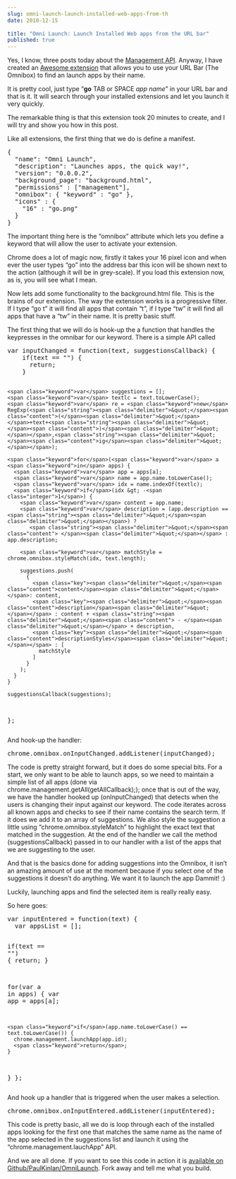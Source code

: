 ```yaml
---
slug: omni-launch-launch-installed-web-apps-from-th
date: 2010-12-15
 
title: "Omni Launch: Launch Installed Web apps from the URL bar"
published: true
---
```

<p>Yes, I know, three posts today about the <a href="">Management API</a>.  Anyway, I have
created an <a href="https://chrome.google.com/webstore/detail/bjjlkdelfjemfgmkjinpglfcbmchlnac">Awesome extension</a>
that allows you to use your URL Bar (The Omnibox) to find an launch apps by
their name.</p>

<p>It is pretty cool, just type &ldquo;<strong>go</strong> TAB or SPACE <em>app name</em>&rdquo; in your URL
bar and that is it.  It will search through your installed extensions and
let you launch it very quickly.</p>

<p>The remarkable thing is that this extension took 20 minutes to create, and I
will try and show you how in this post.</p>

<p>Like all extensions, the first thing that we do is define a manifest.</p>

<div class="CodeRay">
  <div class="code"><pre>{
  <span class="key"><span class="delimiter">&quot;</span><span class="content">name</span><span class="delimiter">&quot;</span></span>: <span class="string"><span class="delimiter">&quot;</span><span class="content">Omni Launch</span><span class="delimiter">&quot;</span></span>,
  <span class="key"><span class="delimiter">&quot;</span><span class="content">description</span><span class="delimiter">&quot;</span></span>: <span class="string"><span class="delimiter">&quot;</span><span class="content">Launches apps, the quick way!</span><span class="delimiter">&quot;</span></span>,
  <span class="key"><span class="delimiter">&quot;</span><span class="content">version</span><span class="delimiter">&quot;</span></span>: <span class="string"><span class="delimiter">&quot;</span><span class="content">0.0.0.2</span><span class="delimiter">&quot;</span></span>,
  <span class="key"><span class="delimiter">&quot;</span><span class="content">background_page</span><span class="delimiter">&quot;</span></span>: <span class="string"><span class="delimiter">&quot;</span><span class="content">background.html</span><span class="delimiter">&quot;</span></span>,
  <span class="key"><span class="delimiter">&quot;</span><span class="content">permissions</span><span class="delimiter">&quot;</span></span> : [<span class="string"><span class="delimiter">&quot;</span><span class="content">management</span><span class="delimiter">&quot;</span></span>],
  <span class="key"><span class="delimiter">&quot;</span><span class="content">omnibox</span><span class="delimiter">&quot;</span></span>: { <span class="key"><span class="delimiter">&quot;</span><span class="content">keyword</span><span class="delimiter">&quot;</span></span> : <span class="string"><span class="delimiter">&quot;</span><span class="content">go</span><span class="delimiter">&quot;</span></span> },
  <span class="key"><span class="delimiter">&quot;</span><span class="content">icons</span><span class="delimiter">&quot;</span></span> : {
    <span class="key"><span class="delimiter">&quot;</span><span class="content">16</span><span class="delimiter">&quot;</span></span> : <span class="string"><span class="delimiter">&quot;</span><span class="content">go.png</span><span class="delimiter">&quot;</span></span>
  }
}</pre></div>
</div>


<p>The important thing here is the &ldquo;omnibox&rdquo; attribute which lets you define a
keyword that will allow the user to activate your extension.</p>

<p>Chrome does a lot of magic now, firstly it takes your 16 pixel icon and when
ever the user types &ldquo;go&rdquo; into the address bar this icon will be shown next
to the action (although it will be in grey-scale).  If you load this
extension now, as is, you will see what I mean.</p>

<p>Now lets add some functionality to the background.html file.  This is the
brains of our extension.  The way the extension works is a  progressive
filter.  If I type &ldquo;go t&rdquo; it will find all apps that contain &ldquo;t&rdquo;, if I type
&ldquo;tw&rdquo; it will find all apps that have a &ldquo;tw&rdquo; in their name.  It is pretty
basic stuff.</p>

<p>The first thing that we will do is hook-up the a function that handles the
keypresses in the omnibar for our keyword.  There is a simple API called</p>

<div class="CodeRay">
  <div class="code"><pre><span class="keyword">var</span> <span class="function">inputChanged</span> = <span class="keyword">function</span>(text, suggestionsCallback) {
    <span class="keyword">if</span>(text == <span class="string"><span class="delimiter">&quot;</span><span class="delimiter">&quot;</span></span>) {
      <span class="keyword">return</span>;
    }

    <span class="keyword">var</span> suggestions = [];
    <span class="keyword">var</span> textlc = text.toLowerCase();
    <span class="keyword">var</span> re = <span class="keyword">new</span> RegExp(<span class="string"><span class="delimiter">&quot;</span><span class="content">(</span><span class="delimiter">&quot;</span></span>+text+<span class="string"><span class="delimiter">&quot;</span><span class="content">)</span><span class="delimiter">&quot;</span></span>,<span class="string"><span class="delimiter">&quot;</span><span class="content">ig</span><span class="delimiter">&quot;</span></span>);

    <span class="keyword">for</span>(<span class="keyword">var</span> a <span class="keyword">in</span> apps) {
      <span class="keyword">var</span> app = apps[a];
      <span class="keyword">var</span> name = app.name.toLowerCase();
      <span class="keyword">var</span> idx = name.indexOf(textlc);
      <span class="keyword">if</span>(idx &gt; -<span class="integer">1</span>) {
        <span class="keyword">var</span> content = app.name;
        <span class="keyword">var</span> description = (app.description == <span class="string"><span class="delimiter">&quot;</span><span class="delimiter">&quot;</span></span>) ? 
           <span class="string"><span class="delimiter">&quot;</span><span class="content"> </span><span class="delimiter">&quot;</span></span> : app.description;

        <span class="keyword">var</span> matchStyle = chrome.omnibox.styleMatch(idx, text.length);

        suggestions.push(
          {
            <span class="key"><span class="delimiter">&quot;</span><span class="content">content</span><span class="delimiter">&quot;</span></span>: content,
            <span class="key"><span class="delimiter">&quot;</span><span class="content">description</span><span class="delimiter">&quot;</span></span> : content + <span class="string"><span class="delimiter">&quot;</span><span class="content"> - </span><span class="delimiter">&quot;</span></span> + description,
            <span class="key"><span class="delimiter">&quot;</span><span class="content">descriptionStyles</span><span class="delimiter">&quot;</span></span> : [
              matchStyle
            ]
          }
        );
      }
    }

    suggestionsCallback(suggestions);
  };</pre></div>
</div>


<p>And hook-up the handler:</p>

<div class="CodeRay">
  <div class="code"><pre>chrome.omnibox.onInputChanged.addListener(inputChanged);</pre></div>
</div>


<p>The code is pretty straight forward, but it does do some special bits.  For
a start, we only want to be able to launch apps, so we need to maintain a
simple list of all  apps (done
via chrome.management.getAll(getAllCallback);); once that is out of the way,
we have the handler hooked up (onInputChanged) that detects when the users
is changing their input against our keyword.  The code iterates across all
known apps and checks to see if their name contains the search term.  If it
does we add it to an array of suggestions.  We also style the suggestion a
little using &ldquo;chrome.omnibox.styleMatch&rdquo; to highlight the exact text that
matched in the suggestion.  At the end of the handler we call the method
(suggestionsCallback) passed in to our handler with a list of the apps that
we are suggesting to the user.</p>

<p>And that is the basics done for adding suggestions into the Omnibox, it
isn&rsquo;t an amazing amount of use at the moment because if you select one of
the suggestions it doesn&rsquo;t do anything.  We want it to launch the app
Dammit! :)</p>

<p>Luckily, launching apps and find the selected item is really really easy.</p>

<p>So here goes:</p>

<div class="CodeRay">
  <div class="code"><pre><span class="keyword">var</span> <span class="function">inputEntered</span> = <span class="keyword">function</span>(text) {
  <span class="keyword">var</span> appsList = [];

  <span class="keyword">if</span>(text == <span class="string"><span class="delimiter">&quot;</span><span class="delimiter">&quot;</span></span>) {
    <span class="keyword">return</span>;
  }

  <span class="keyword">for</span>(<span class="keyword">var</span> a <span class="keyword">in</span> apps) {
    <span class="keyword">var</span> app = apps[a];

    <span class="keyword">if</span>(app.name.toLowerCase() == text.toLowerCase()) {
      chrome.management.launchApp(app.id);
      <span class="keyword">return</span>;
    }
  }
};</pre></div>
</div>


<p>And hook up a handler that is triggered when the user makes a selection.</p>

<div class="CodeRay">
  <div class="code"><pre>chrome.omnibox.onInputEntered.addListener(inputEntered);</pre></div>
</div>


<p>This code is pretty basic, all we do is loop through each of the installed
apps looking for the first one that matches the same name as the name of the
app selected in the suggestions list and launch it using the
&ldquo;chrome.management.lauchApp&rdquo; API.</p>

<p>And we are all done.  If you want to see this code in action it is
<a href="https://github.com/PaulKinlan/OmniLaunch">available on Github/PaulKinlan/OmniLaunch</a>.  Fork away and tell me what you
build.</p>

